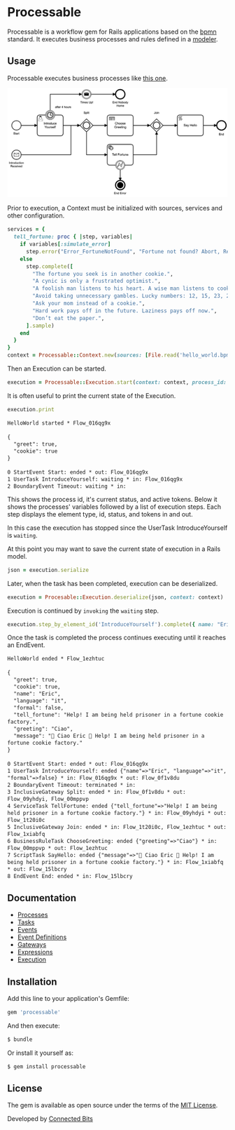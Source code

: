 # Processable

Processable is a workflow gem for Rails applications based on the [bpmn](https://www.bpmn.org) standard. It executes business processes and rules defined in a [modeler](https://camunda.com/download/modeler/).

## Usage

Processable executes business processes like [this one](/test/fixtures/files/hello_world.bpmn). 

![Example](test/fixtures/files/hello_world.png)

Prior to execution, a Context must be initialized with sources, services and other configuration.

```ruby
services = {
  tell_fortune: proc { |step, variables|
    if variables[:simulate_error]
      step.error("Error_FortuneNotFound", "Fortune not found? Abort, Retry, Ignore.")
    else
      step.complete([
        "The fortune you seek is in another cookie.",
        "A cynic is only a frustrated optimist.",
        "A foolish man listens to his heart. A wise man listens to cookies.",
        "Avoid taking unnecessary gambles. Lucky numbers: 12, 15, 23, 28, 37",
        "Ask your mom instead of a cookie.",
        "Hard work pays off in the future. Laziness pays off now.",
        "Don’t eat the paper.",
      ].sample)
    end
  }
}
context = Processable::Context.new(sources: [File.read('hello_world.bpmn'), File.read('choose_greeting.dmn')], services: services)
```

Then an Execution can be started.

```ruby
execution = Processable::Execution.start(context: context, process_id: 'HelloWorld', start_event_id: 'Start', variables: { greet: true, cookie: false })
```

It is often useful to print the current state of the Execution.

```ruby
execution.print
```
```
HelloWorld started * Flow_016qg9x

{
  "greet": true,
  "cookie": true
}

0 StartEvent Start: ended * out: Flow_016qg9x
1 UserTask IntroduceYourself: waiting * in: Flow_016qg9x
2 BoundaryEvent Timeout: waiting * in: 
```

This shows the process id, it's current status, and active tokens. Below it shows the processes' variables followed by a list of execution steps. Each step displays the element type, id, status, and tokens in and out.

In this case the execution has stopped since the UserTask IntroduceYourself is `waiting`.

At this point you may want to save the current state of execution in a Rails model.

```ruby
json = execution.serialize
```

Later, when the task has been completed, execution can be deserialized.

```ruby
execution = Procesable::Execution.deserialize(json, context: context)
```

Execution is continued by `invoking` the `waiting` step.

```ruby
execution.step_by_element_id('IntroduceYourself').complete({ name: "Eric", language: "es", formal: true })
```

Once the task is completed the process continues executing until it reaches an EndEvent.

```
HelloWorld ended * Flow_1ezhtuc

{
  "greet": true,
  "cookie": true,
  "name": "Eric",
  "language": "it",
  "formal": false,
  "tell_fortune": "Help! I am being held prisoner in a fortune cookie factory.",
  "greeting": "Ciao",
  "message": "👋 Ciao Eric 🥠 Help! I am being held prisoner in a fortune cookie factory."
}

0 StartEvent Start: ended * out: Flow_016qg9x
1 UserTask IntroduceYourself: ended {"name"=>"Eric", "language"=>"it", "formal"=>false} * in: Flow_016qg9x * out: Flow_0f1v8du
2 BoundaryEvent Timeout: terminated * in: 
3 InclusiveGateway Split: ended * in: Flow_0f1v8du * out: Flow_09yhdyi, Flow_00mppvp
4 ServiceTask TellFortune: ended {"tell_fortune"=>"Help! I am being held prisoner in a fortune cookie factory."} * in: Flow_09yhdyi * out: Flow_1t20i0c
5 InclusiveGateway Join: ended * in: Flow_1t20i0c, Flow_1ezhtuc * out: Flow_1xiabfq
6 BusinessRuleTask ChooseGreeting: ended {"greeting"=>"Ciao"} * in: Flow_00mppvp * out: Flow_1ezhtuc
7 ScriptTask SayHello: ended {"message"=>"👋 Ciao Eric 🥠 Help! I am being held prisoner in a fortune cookie factory."} * in: Flow_1xiabfq * out: Flow_15lbcry
8 EndEvent End: ended * in: Flow_15lbcry
```
## Documentation

* [Processes](/docs/processes.md)
* [Tasks](/docs/tasks.md)
* [Events](/docs/events.md)
* [Event Definitions](/docs/event_definitions.md)
* [Gateways](/docs/gateways.md)
* [Expressions](/docs/expressions.md)
* [Execution](/docs/execution.md)

## Installation
Add this line to your application's Gemfile:

```ruby
gem 'processable'
```

And then execute:
```bash
$ bundle
```

Or install it yourself as:
```bash
$ gem install processable
```
## License
The gem is available as open source under the terms of the [MIT License](https://opensource.org/licenses/MIT).

Developed by [Connected Bits](http://www.connectedbits.com)